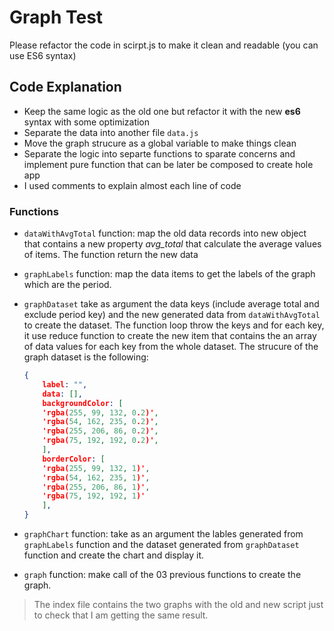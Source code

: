 # Graph Test

Please refactor the code in scirpt.js to make it clean and readable (you can use ES6 syntax)

## Code Explanation

- Keep the same logic as the old one but refactor it with the new **es6** syntax with some optimization
- Separate the data into another file `data.js`
- Move the graph strucure as a global variable to make things clean
- Separate the logic into separte functions to sparate concerns and implement pure function that can be later be composed to create hole app
- I used comments to explain almost each line of code

### Functions

- `dataWithAvgTotal` function: map the old data records into new object that contains a new property *avg_total* that calculate the average values of items. The function return the new data

- `graphLabels` function: map the data items to get the labels of the graph which are the period.
  
- `graphDataset` take as argument the data keys (include average total and exclude period key) and the new generated data from `dataWithAvgTotal` to create the dataset. The function loop throw the keys and for each key, it use reduce function to create the new item that contains the an array of data values for each key from the whole dataset. The strucure of the graph dataset is the following:

    ```json
    {
        label: "", 
        data: [],
        backgroundColor: [
        'rgba(255, 99, 132, 0.2)',
        'rgba(54, 162, 235, 0.2)',
        'rgba(255, 206, 86, 0.2)',
        'rgba(75, 192, 192, 0.2)',
        ],
        borderColor: [
        'rgba(255, 99, 132, 1)',
        'rgba(54, 162, 235, 1)',
        'rgba(255, 206, 86, 1)',
        'rgba(75, 192, 192, 1)'
        ], 
    }
    ```

- `graphChart` function: take as an argument the lables generated from `graphLabels` function and the dataset generated from `graphDataset` function and create the chart and display it.
  
- `graph` function: make call of the 03 previous functions to create the graph.

> The index file contains the two graphs with the old and new script just to check that I am getting the same result.
